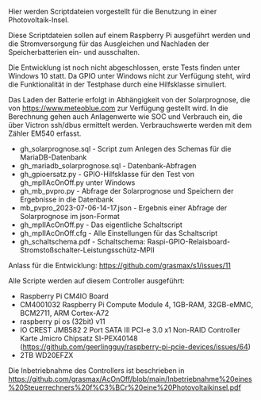 Hier werden Scriptdateien vorgestellt für die Benutzung in einer Photovoltaik-Insel.

Diese Scriptdateien sollen auf einem Raspberry Pi ausgeführt werden und die Stromversorgung für das Ausgleichen und Nachladen der Speicherbatterien ein- und ausschalten.

Die Entwicklung ist noch nicht abgeschlossen, erste Tests finden unter Windows 10 statt. Da GPIO unter Windows nicht zur Verfügung steht, wird die Funktionalität in der Testphase durch eine Hilfsklasse simuliert.

Das Laden der Batterie erfolgt in Abhängigkeit von der Solarprognose, die von https://www.meteoblue.com zur Verfügung gestellt wird.
In die Berechnung gehen auch Anlagenwerte wie SOC und Verbrauch ein, die über Victron ssh/dbus ermittelt werden.
Verbrauchswerte werden mit dem Zähler EM540 erfasst.

* gh_solarprognose.sql - Script zum Anlegen des Schemas für die MariaDB-Datenbank
* gh_mariadb_solarprognose.sql - Datenbank-Abfragen
* gh_gpioersatz.py - GPIO-Hilfsklasse für den Test von gh_mpIIAcOnOff.py unter Windows
* gh_mb_pvpro.py - Abfrage der Solarprognose und Speichern der Ergebnisse in die Datenbank
* mb_pvpro_2023-07-06-14-17.json - Ergebnis einer Abfrage der Solarprognose im json-Format
* gh_mpIIAcOnOff.py - Das eigentliche Schaltscript
* gh_mpIIAcOnOff.cfg - Alle Einstellungen für das Schaltscript
* gh_schaltschema.pdf - Schaltschema: Raspi-GPIO-Relaisboard-Stromstoßschalter-Leistungsschütz-MPII

Anlass für die Entwicklung: https://github.com/grasmax/s1/issues/11

Alle Scripte werden auf diesem Controller ausgeführt:
* Raspberry Pi CM4IO Board
* CM4001032 Raspberry Pi Compute Module 4, 1GB-RAM, 32GB-eMMC, BCM2711, ARM Cortex-A72
* raspberry pi os (32bit) v11
* IO CREST JMB582 2 Port SATA III PCI-e 3.0 x1 Non-RAID Controller Karte Jmicro Chipsatz SI-PEX40148 (https://github.com/geerlingguy/raspberry-pi-pcie-devices/issues/64)
* 2TB WD20EFZX
  
Die Inbetriebnahme des Controllers ist beschrieben in https://github.com/grasmax/AcOnOff/blob/main/Inbetriebnahme%20eines%20Steuerrechners%20f%C3%BCr%20eine%20Photovoltaikinsel.pdf

